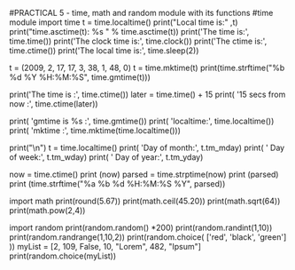 #PRACTICAL 5 - time, math and random module with its functions
#time module
import time
t = time.localtime()
print("Local time is:" ,t)
print("time.asctime(t): %s " % time.asctime(t))
print('The time is:', time.time())
print('The clock time is:', time.clock())
print('The ctime is:', time.ctime())
print('The local time is:', time.sleep(2))

t = (2009, 2, 17, 17, 3, 38, 1, 48, 0)
t = time.mktime(t)
print(time.strftime("%b %d %Y %H:%M:%S", time.gmtime(t)))

print('The time is      :', time.ctime())
later = time.time() + 15
print( '15 secs from now :', time.ctime(later))


print( 'gmtime is %s  :', time.gmtime())
print( 'localtime:', time.localtime())
print( 'mktime   :', time.mktime(time.localtime()))

print("\n")
t = time.localtime()
print( 'Day of month:', t.tm_mday)
print( ' Day of week:', t.tm_wday)
print( ' Day of year:', t.tm_yday)

now = time.ctime()
print (now)
parsed = time.strptime(now)
print (parsed)
print (time.strftime("%a %b %d %H:%M:%S %Y", parsed))

import math 
print(round(5.67))
print(math.ceil(45.20))
print(math.sqrt(64))
print(math.pow(2,4))

import random
print(random.random() *200)
print(random.randint(1,10))
print(random.randrange(1,10,2))
print(random.choice( ['red', 'black', 'green'] ))
myList = [2, 109, False, 10, "Lorem", 482, "Ipsum"]
print(random.choice(myList))




